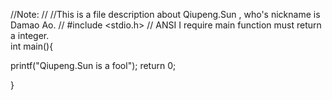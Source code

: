 //Note:
//
//This is a file description about Qiupeng.Sun , who's nickname is Damao Ao.
//
#include <stdio.h>
// ANSI I require main function must return a integer.  
int main(){

printf("Qiupeng.Sun is a fool");
return 0;

}
